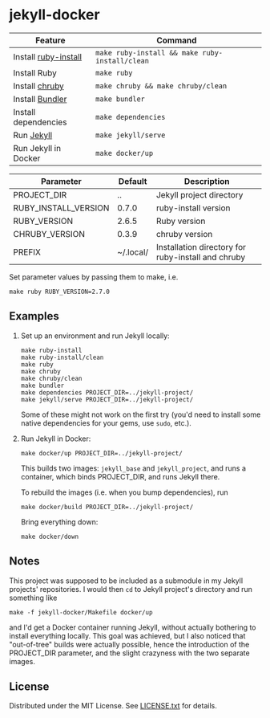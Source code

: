 jekyll-docker
=============

| Feature                | Command
| ---------------------- | ----------------------------------------------
| Install [ruby-install] | `make ruby-install && make ruby-install/clean`
| Install Ruby           | `make ruby`
| Install [chruby]       | `make chruby && make chruby/clean`
| Install [Bundler]      | `make bundler`
| Install dependencies   | `make dependencies`
| Run [Jekyll]           | `make jekyll/serve`
| Run Jekyll in Docker | `make docker/up`

[ruby-install]: https://github.com/postmodern/ruby-install
[chruby]: https://github.com/postmodern/chruby
[Bundler]: https://bundler.io/
[Jekyll]: https://jekyllrb.com/

| Parameter            | Default   | Description
| -------------------- | --------- | --------------------------------------------------
| PROJECT_DIR          | ..        | Jekyll project directory
| RUBY_INSTALL_VERSION | 0.7.0     | ruby-install version
| RUBY_VERSION         | 2.6.5     | Ruby version
| CHRUBY_VERSION       | 0.3.9     | chruby version
| PREFIX               | ~/.local/ | Installation directory for ruby-install and chruby

Set parameter values by passing them to make, i.e.

    make ruby RUBY_VERSION=2.7.0

Examples
--------

1. Set up an environment and run Jekyll locally:

       make ruby-install
       make ruby-install/clean
       make ruby
       make chruby
       make chruby/clean
       make bundler
       make dependencies PROJECT_DIR=../jekyll-project/
       make jekyll/serve PROJECT_DIR=../jekyll-project/

   Some of these might not work on the first try (you'd need to install some
   native dependencies for your gems, use `sudo`, etc.).

2. Run Jekyll in Docker:

       make docker/up PROJECT_DIR=../jekyll-project/

   This builds two images: `jekyll_base` and `jekyll_project`, and runs a
   container, which binds PROJECT_DIR, and runs Jekyll there.

   To rebuild the images (i.e. when you bump dependencies), run

       make docker/build PROJECT_DIR=../jekyll-project/

   Bring everything down:

       make docker/down
    
Notes
-----

This project was supposed to be included as a submodule in my Jekyll projects'
repositories.
I would then `cd` to Jekyll project's directory and run something like

    make -f jekyll-docker/Makefile docker/up

and I'd get a Docker container running Jekyll, without actually bothering to
install everything locally.
This goal was achieved, but I also noticed that "out-of-tree" builds were
actually possible, hence the introduction of the PROJECT_DIR parameter, and the
slight crazyness with the two separate images.

License
-------

Distributed under the MIT License.
See [LICENSE.txt] for details.

[LICENSE.txt]: LICENSE.txt
